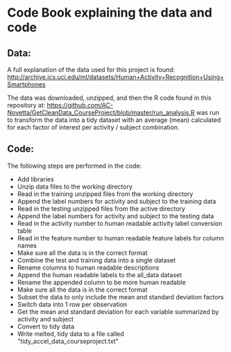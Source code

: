 # Code Book explaining the data and code

## Data:

A full explanation of the data used for this project is found:
http://archive.ics.uci.edu/ml/datasets/Human+Activity+Recognition+Using+Smartphones

The data was downloaded, unzipped, and then the R code found in this repository at:
https://github.com/AC-Novetta/GetCleanData_CourseProject/blob/master/run_analysis.R
was run to transform the data into a tidy dataset with an average (mean) calculated for each factor of interest per activity / subject combination.

## Code:

The following steps are performed in the code:
* Add libraries
* Unzip data files to the working directory
* Read in the training unzipped files from the working directory 
* Append the label numbers for activity and subject to the training data
* Read in the testing unzipped files from the active directory
* Append the label numbers for activity and subject to the testing data
* Read in the activity number to human readable activity label conversion table
* Read in the feature number to human readable feature labels for column names
* Make sure all the data is in the correct format
* Combine the test and training data into a single dataset
* Rename columns to human readable descriptions
* Append the human readable labels to the all_data dataset
* Rename the appended column to be more human readable
* Make sure all the data is in the correct format
* Subset the data to only include the mean and standard deviation factors
* Switch data into 1 row per observation
* Get the mean and standard deviation for each variable summarized by activity and subject
* Convert to tidy data
* Write melted, tidy data to a file called "tidy_accel_data_courseproject.txt"
